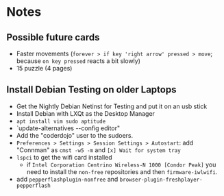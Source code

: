 # Notes

## Possible future cards

- Faster movements (`forever > if key 'right arrow' pressed > move`; because `on key pressed` reacts a bit slowly)
- 15 puzzle (4 pages)

## Install Debian Testing on older Laptops

- Get the Nightly Debian Netinst for Testing and put it on an usb stick
- Install Debian with LXQt as the Desktop Manager
- `apt install vim sudo aptitude`
- `update-alternatives --config editor"
- Add the "coderdojo" user to the sudoers.
- `Preferences > Settings > Session Settings > Autostart`: add "Connman" as `cmst -w5 -m` and `[x] Wait for system tray`
- `lspci` to get the wifi card installed
  - if `Intel Corporation Centrino Wireless-N 1000 [Condor Peak]` you need to install the `non-free` repositories and then `firmware-iwlwifi`.
- add `pepperflashplugin-nonfree` and `browser-plugin-freshplayer-pepperflash`
